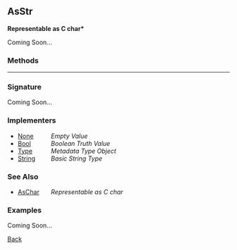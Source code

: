 AsStr
-----
__Representable as C char*__

Coming Soon...


### Methods

-------------------------------


### Signature


Coming Soon...


### Implementers

* <span style="width:75px; float:left;">[None](none)</span> _Empty Value_
* <span style="width:75px; float:left;">[Bool](bool)</span> _Boolean Truth Value_
* <span style="width:75px; float:left;">[Type](type)</span> _Metadata Type Object_
* <span style="width:75px; float:left;">[String](string)</span> _Basic String Type_


### See Also

* <span style="width:75px; float:left;">[AsChar](aschar)</span> _Representable as C char_


### Examples

Coming Soon...

[Back](/documentation)
